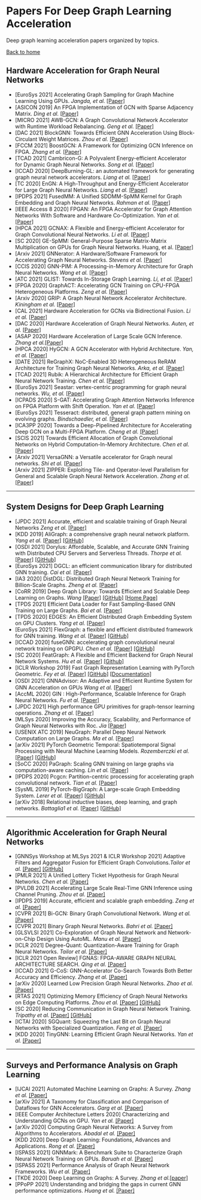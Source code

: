 # Papers For Deep Graph Learning Acceleration
Deep graph learning acceleration papers organized by topics.

[Back to home](./../README.md)

## Hardware Acceleration for Graph Neural Networks
* [EuroSys 2021] Accelerating Graph Sampling for Graph Machine Learning Using GPUs. *Jangda, et al.* [[Paper]]( https://doi.org/10.1145/3447786.3456244)
* [ASICON 2019] An FPGA Implementation of GCN with Sparse Adjacency Matrix. *Ding et al.* [[Paper]](https://ieeexplore.ieee.org/abstract/document/8983647)
* [MICRO 2021] AWB-GCN: A Graph Convolutional Network Accelerator with Runtime Workload Rebalancing. *Geng et al.* [[Paper]](https://ieeexplore.ieee.org/document/9252000)
* [DAC 2021] BlockGNN: Towards Efficient GNN Acceleration Using Block-Circulant Weight Matrices. *Zhou et al.* [[Paper]](https://arxiv.org/abs/2104.06214)
* [FCCM 2021] BoostGCN: A Framework for Optimizing GCN Inference on FPGA. *Zhang et al.* [[Paper]](https://ieeexplore.ieee.org/abstract/document/9444065)
* [TCAD 2021] Cambricon-G: A Polyvalent Energy-efficient Accelerator for Dynamic Graph Neural Networks. *Song et al.* [[Paper]](https://ieeexplore.ieee.org/abstract/document/9326339)
* [ICCAD 2020] DeepBurning-GL: an automated framework for generating graph neural network accelerators. *Liang et al.* [[Paper]](https://ieeexplore.ieee.org/abstract/document/9256539)
* [TC 2020] EnGN: A High-Throughput and Energy-Efficient Accelerator for Large Graph Neural Networks. *Liang et al.* [[Paper]](https://ieeexplore.ieee.org/document/9161360/)
* [IPDPS 2021] FusedMM: A Unified SDDMM-SpMM Kernel for Graph Embedding and Graph Neural Networks. *Rahman et al.* [[Paper]](https://ieeexplore.ieee.org/abstract/document/9460486)
* [IEEE Access 8 2020] FPGAN: An FPGA Accelerator for Graph Attention Networks With Software and Hardware Co-Optimization. *Yan et al.* [[Paper]](https://ieeexplore.ieee.org/abstract/document/9195849)
* [HPCA 2021] GCNAX: A Flexible and Energy-efficient Accelerator for Graph Convolutional Neural Networks. *Li et al.* [[Paper]](https://doi.org/10.1109/HPCA51647.2021.00070)
* [SC 2020] GE-SpMM: General-Purpose Sparse Matrix-Matrix Multiplication on GPUs for Graph Neural Networks. Huang, et al. [[Paper]](https://doi.org/10.1109/sc41405.2020.00076)
* [Arxiv 2021] GNNerator: A Hardware/Software Framework for Accelerating Graph Neural Networks. *Stevens et al.* [[Paper]](https://arxiv.org/abs/2103.10836)
* [CCIS 2020] GNN-PIM: A Processing-in-Memory Architecture for Graph Neural Networks. *Wang et al.* [[Paper]](https://www.semanticscholar.org/paper/GNN-PIM%3A-A-Processing-in-Memory-Architecture-for-Wang-Guan/1d03e4bebc9cf3c3fdd9204504d92b20d97d1fdf)
* [ATC 2021] GLIST: Towards In-Storage Graph Learning. *Li, et al.* [[Paper]](www.usenix.org/conference/atc21/presentation/li-cangyuan)
* [FPGA 2020] GraphACT: Accelerating GCN Training on CPU-FPGA Heterogeneous Platforms. *Zeng et al.* [[Paper]](https://arxiv.org/abs/2001.02498)
* [Arxiv 2020] GRIP: A Graph Neural Network Accelerator Architecture. *Kiningham et al.* [[Paper]](https://arxiv.org/abs/2007.13828)
* [CAL 2021] Hardware Acceleration for GCNs via Bidirectional Fusion. *Li et al.* [[Paper]](https://ieeexplore.ieee.org/abstract/document/9425440)
* [DAC 2020] Hardware Acceleration of Graph Neural Networks. *Auten, et al.* [[Paper]](https://doi.org/10.1109/dac18072.2020.9218751)
* [ASAP 2020] Hardware Acceleration of Large Scale GCN Inference. *Zhang et al.*[[Paper]](https://ieeexplore.ieee.org/document/9153263)
* [HPCA 2020] HyGCN: A GCN Accelerator with Hybrid Architecture. *Yan, et al.* [[Paper]](https://doi.org/10.1109/HPCA47549.2020.00012)
* [DATE 2021] ReGraphX: NoC-Enabled 3D Heterogeneous ReRAM Architecture for Training Graph Neural Networks. *Arka, et al.* [[Paper]](https://doi.org/10.23919/DATE51398.2021.9473949)
* [TCAD 2021] Rubik: A Hierarchical Architecture for Efficient Graph Neural Network Training. *Chen et al.* [[Paper]](https://ieeexplore.ieee.org/abstract/document/9428002)
* [EuroSys 2021] Seastar: vertex-centric programming for graph neural networks. *Wu, et al.* [[Paper]](https://doi.org/10.1145/3447786.3456247)
* [ICPADS 2020] S-GAT: Accelerating Graph Attention Networks Inference on FPGA Platform with Shift Operation. *Yan et al.* [[Paper]](https://ieeexplore.ieee.org/abstract/document/9359183)
* [EuroSys 2021] Tesseract: distributed, general graph pattern mining on evolving graphs. *Bindschaedler, et al.* [[Paper]](https://doi.org/10.1145/3447786.3456253)
* [ICA3PP 2020] Towards a Deep-Pipelined Architecture for Accelerating Deep GCN on a Multi-FPGA Platform. *Cheng et al.* [[Paper]](https://link.springer.com/chapter/10.1007/978-3-030-60245-1_36)
* [SCIS 2021] Towards Efficient Allocation of Graph Convolutional Networks on Hybrid Computation-In-Memory Architecture. *Chen et al.* [[Paper]](https://link.springer.com/article/10.1007/s11432-020-3248-y)
* [Arxiv 2021] VersaGNN: a Versatile accelerator for Graph neural networks. *Shi et al.* [[Paper]](https://arxiv.org/abs/2105.01280)
* [Arxiv 2021] ZIPPER: Exploiting Tile- and Operator-level Parallelism for General and Scalable Graph Neural Network Acceleration. *Zhang et al.* [[Paper]](https://arxiv.org/abs/2107.08709v1)

---
## System Designs for Deep Graph Learning
* [JPDC 2021] Accurate, efficient and scalable training of Graph Neural Networks *Zeng et al.* [[Paper]](https://www.sciencedirect.com/science/article/pii/S0743731520303579)
* [KDD 2019] AliGraph: a comprehensive graph neural network platform. *Yang et al.* [[Paper]](https://dl.acm.org/doi/abs/10.1145/3292500.3340404) [[GitHub]](https://github.com/alibaba/graph-learn)
* [OSDI 2021] Dorylus: Affordable, Scalable, and Accurate GNN Training with Distributed CPU Servers and Serverless Threads. *Thorpe et al.* [[Paper]](https://arxiv.org/abs/2105.11118) [[GitHub]](https://github.com/uclasystem/dorylus)
* [EuroSys 2021] DGCL: an efficient communication library for distributed GNN training. *Cai et al.* [[Paper]](https://dl.acm.org/doi/abs/10.1145/3447786.3456233)
* [IA3 2020] DistDGL: Distributed Graph Neural Network Training for Billion-Scale Graphs. *Zheng et al.* [[Paper]](https://ieeexplore.ieee.org/abstract/document/9407264)
* [CoRR 2019] Deep Graph Library: Towards Efficient and Scalable Deep Learning on Graphs. *Wang* [[Paper]](https://arxiv.org/abs/1909.01315v2) [[GitHub]](https://github.com/dmlc/dgl/) [[Home Page]](https://www.dgl.ai/)
* [TPDS 2021] Efficient Data Loader for Fast Sampling-Based GNN Training on Large Graphs. *Bai et al.* [[Paper]](https://ieeexplore.ieee.org/abstract/document/9376972)
* [TPDS 2020] EDGES: An Efficient Distributed Graph Embedding System on GPU Clusters. *Yang et al.* [[Paper]](https://ieeexplore.ieee.org/abstract/document/9272876)
* [EuroSys 2021] FlexGraph: a flexible and efficient distributed framework for GNN training. *Wang et al.* [[Paper]](https://dl.acm.org/doi/abs/10.1145/3447786.3456229) [[GitHub]](https://github.com/snudatalab/FlexGraph)
* [ICCAD 2020] fuseGNN: accelerating graph convolutional neural network training on GPGPU. *Chen et al.* [[Paper]](https://ieeexplore.ieee.org/document/9256702) [[GitHub]](https://github.com/apuaaChen/gcnLib)
* [SC 2020] FeatGraph: A Flexible and Efficient Backend for Graph Neural Network Systems. *Hu et al.* [[Paper]](https://ieeexplore.ieee.org/abstract/document/9355318) [[Github]](https://github.com/amazon-research/FeatGraph)
* [ICLR Workshop 2019] Fast Graph Representation Learning with PyTorch Geometric. *Fey et al.* [[Paper]](https://arxiv.org/abs/1903.02428) [[GitHub]](https://github.com/rusty1s/pytorch_geometric) [[Documentation]](https://pytorch-geometric.readthedocs.io/en/latest/)
* [OSDI 2021] GNNAdvisor: An Adaptive and Efﬁcient Runtime System for GNN Acceleration on GPUs *Wang et al.* [[Paper]](https://www.usenix.org/system/files/osdi21-wang-yuke.pdf)
* [AccML 2020] GIN : High-Performance, Scalable Inference for Graph Neural Networks. *Fu et al.* [[Paper]](https://workshops.inf.ed.ac.uk/accml/papers/2020/AccML_2020_paper_6.pdf)
* [JPDC 2021] High performance GPU primitives for graph-tensor learning operations. *Zhang et al.* [[Paper]](https://www.sciencedirect.com/science/article/abs/pii/S0743731520304007)
* [MLSys 2020] Improving the Accuracy, Scalability, and Performance of  Graph Neural Networks with Roc. *Jia* [[Paper]](https://www-cs.stanford.edu/people/matei/papers/2020/mlsys_roc.pdf)
* [USENIX ATC 2019] NeuGraph: Parallel Deep Neural Network Computation on Large Graphs. *Ma et al.* [[Paper]](https://www.usenix.org/conference/atc19/presentation/ma)
* [arXiv 2021] PyTorch Geometric Temporal: Spatiotemporal Signal Processing with Neural Machine Learning Models. *Rozemberczki et al.* [[Paper]](https://arxiv.org/abs/2104.07788) [[GitHub]](https://github.com/benedekrozemberczki/pytorch_geometric_temporal)
* [SoCC 2020] PaGraph: Scaling GNN training on large graphs via computation-aware caching. *Lin et al.* [[Paper]](https://dl.acm.org/doi/abs/10.1145/3419111.3421281)
* [IPDPS 2020] Pcgcn: Partition-centric processing for accelerating graph convolutional network. *Tian et al.* [[Paper]](https://ieeexplore.ieee.org/abstract/document/9139807/)
* [SysML 2019] PyTorch-BigGraph: A Large-scale Graph Embedding System. *Lerer et al.* [[Paper]](https://dl.acm.org/doi/abs/10.1145/3292500.3340404) [[GitHub]](https://github.com/facebookresearch/PyTorch-BigGraph)
* [arXiv 2018] Relational inductive biases, deep learning, and graph networks. *Battaglia1 et al.* [[Paper]](https://arxiv.org/abs/1806.01261) [[GitHub]](https://github.com/deepmind/graph_nets)


---
## Algorithmic Acceleration for Graph Neural Networks
* [GNNSys Workshop at MLSys 2021 & ICLR Workshop 2021] Adaptive Filters and Aggregator Fusion for Efficient Graph Convolutions.*Tailor et al.* [[Paper]](https://arxiv.org/abs/2104.01481) [[GitHub]](https://github.com/shyam196/egc)
* [PMLR 2021] A Unified Lottery Ticket Hypothesis for Graph Neural Networks. *Chen et al.* [[Paper]](http://proceedings.mlr.press/v139/chen21p.html)
* [PVLDB 2021] Accelerating Large Scale Real-Time GNN Inference using Channel Pruning. *Zhou et al.* [[Paper]](https://doi.org/10.14778/3461535.3461547)
* [IPDPS 2019] Accurate, efficient and scalable graph embedding. *Zeng et al.* [[Paper]](https://ieeexplore.ieee.org/abstract/document/8820993)
* [CVPR 2021] Bi-GCN: Binary Graph Convolutional Network. *Wang et al.* [[Paper]](https://arxiv.org/abs/2010.07565)
* [CVPR 2021] Binary Graph Neural Networks. *Bahri et al.* [[Paper]](https://arxiv.org/abs/2012.15823)
* [GLSVLSI 2021] Co-Exploration of Graph Neural Network and Network-on-Chip Design Using AutoML. *Manu et al.* [[Paper]](https://dl.acm.org/doi/abs/10.1145/3453688.3461741)
* [ICLR 2021] Degree-Quant: Quantization-Aware Training for Graph Neural Networks. *Tailor et al.* [[Paper]](https://arxiv.org/abs/2008.05000)
* [ICLR 2021 Open Review] FGNAS: FPGA-AWARE GRAPH NEURAL ARCHITECTURE SEARCH. *Qing et al.* [[Paper]](https://openreview.net/pdf?id=cq4FHzAz9eA)
* [ICCAD 2021] G-CoS: GNN-Accelerator Co-Search Towards Both Better Accuracy and Efficiency. *Zhang et al.* [[Paper]](https://arxiv.org/pdf/2109.08983.pdf)
* [arXiv 2020] Learned Low Precision Graph Neural Networks. *Zhao et al.* [[Paper]](https://www.euromlsys.eu/pub/zhao21euromlsys.pdf)
* [RTAS 2021] Optimizing Memory Efficiency of Graph Neural Networks on Edge Computing Platforms. *Zhou et al.* [[Paper]](https://arxiv.org/abs/2104.03058) [[GitHub]](https://github.com/BUAA-CI-Lab/GNN-Feature-Decomposition)
* [SC 2020] Reducing Communication in Graph Neural Network Training. *Tripathy et al.* [[Paper]](https://arxiv.org/abs/2005.03300) [[GitHub]](https://github.com/PASSIONLab/gnn_training)
* [ICTAI 2020] SGQuant: Squeezing the Last Bit on Graph Neural Networks with Specialized Quantization. *Feng et al.* [[Paper]](https://ieeexplore.ieee.org/abstract/document/9288186)
* [KDD 2020] TinyGNN: Learning Efficient Graph Neural Networks. *Yan et al.* [[Paper]](https://dl.acm.org/doi/abs/10.1145/3394486.3403236)


---
## Surveys and Performance Analysis on Graph Learning
* [IJCAI 2021] Automated Machine Learning on Graphs: A Survey. *Zhang et al.* [[Paper]](https://arxiv.org/abs/2103.00742)
* [arXiv 2021] A Taxonomy for Classification and Comparison of Dataflows for GNN Accelerators. *Garg et al.* [[Paper]](https://arxiv.org/abs/2103.07977)
* [IEEE Computer Architecture Letters 2020] Characterizing and Understanding GCNs on GPU. *Yan et al.* [[Paper]](https://arxiv.org/abs/2010.00130)
* [arXiv 2020] Computing Graph Neural Networks: A Survey from Algorithms to Accelerators. *Abadal et al.* [[Paper]](https://arxiv.org/abs/2010.00130)
* [KDD 2020] Deep Graph Learning: Foundations, Advances and Applications. *Rong et al.* [[Paper]](https://dl.acm.org/doi/10.1145/3394486.3406474)
* [ISPASS 2021] GNNMark: A Benchmark Suite to Characterize Graph Neural Network Training on GPUs. *Baruah et al.* [[Paper]](https://ieeexplore.ieee.org/abstract/document/9408205)
* [ISPASS 2021] Performance Analysis of Graph Neural Network Frameworks. *Wu et al.* [[Paper]](https://www.semanticscholar.org/paper/Performance-Analysis-of-Graph-Neural-Network-Wu-Sun/b6da3ab0a6e710f16e11e5890818a107d1d5735c)
* [TKDE 2020] Deep Learning on Graphs: A Survey. *Zhang et al.*[[paper]](https://ieeexplore.ieee.org/abstract/document/9039675)
* [PPoPP 2021] Understanding and bridging the gaps in current GNN performance optimizations. *Huang et al.* [[Paper]](https://dl.acm.org/doi/abs/10.1145/3437801.3441585)



